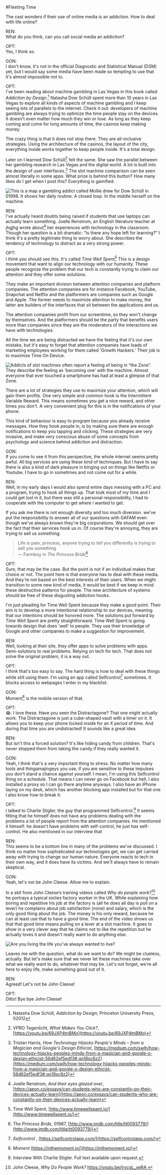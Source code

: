 #Fleeting Time

The cast wonders if their use of online media is an addiction. How to deal with life online?

REN:  
What do you think, can you call social media an addiction?

OPT:  
Yes, I think so.

GON:  
I don't know, it's not in the official Diagnostic and Statistical Manual (DSM) yet, but I would say some media have been made so tempting to use that it's almost impossible not to. 

OPT:  
I've been reading about machine gambling in Las Vegas in this book called _Addiction by Design_.[^schull] Natasha Dow Schüll spent more than 10 years in Las Vegas to explore all kinds of aspects of machine gambling and I keep seeing lots of parallels to the internet. Check it out: developers of machine gambling are always trying to optimize the time people stay on the devices. It doesn't even matter how much they win or lose. As long as they keep coming and come for long amounts of time, the casinos keep making money. 

The crazy thing is that it does not stop there. They are all-inclusive strategies. Using the architecture of the casinos, the layout of the city, everything inside works together to keep people inside. It's a total design.

Later on I learned Dow Schüll[^ivr] felt the same. She saw the parallel between her gambling research in Las Vegas and the digital world. A lot is built into the design of user interfaces.[^magic] The slot machine comparison can be seen almost literally in some apps. What prize is behind this button? How many likes do I get when I post this? Everything is gamified.

![This is a map a gambling addict called Mollie drew for Dow Schüll in 01998. It shows her daily routine. A closed loop. In the middle herself on the machine.](img/gambler.jpg)

REN:  
I've actually heard doubts being raised if students that use laptops can actually learn something. Joelle Renstrom, an English literature teacher at jhgjhg wrote about[^glazed] her experiences with technology in the classroom. Though her question is a bit dramatic: “Is there any hope left for learning?” I think it's a pretty legitimate thing to worry about. She describes the tendency of technology to distract as a very strong power. 

OPT:  
I think you should see this. It's called _Time Well Spent_[^well] This is a design movement that want to align our technology with our humanity. These people recognize the problem that our tech is constantly trying to claim our attention and they offer some solutions.

They make an important division between attention companies and platform companies. The attention companies are for instance Facebook, YouTube, Snapchat and Netflix and the platformers are companies such as Google and Apple. The former needs to maximize attention to make money, the latter are builders of the interfaces that sit between the applications and us. 

The attention companies profit from our screentime, so they won't change by themselves. And the platformers should be the party that benefits users more than companies since they are the moderators of the interactions we have with technologies.

All the time we are being distracted we have the feeling that it's our own mistake, but it's easy to forget that attention companies have loads of marketing employees working for them called 'Growth Hackers.' Their job is to maximize Time On Device.

![Addicts of slot machines often report a feeling of being in “the Zone”. They describe the feeling as ‘becoming one’ with the machine. Almost everyone that ever touched a smartphone has had at least a glimpse of that Zone.](img/the-zone.png)

There are a lot of strategies they use to maximize your attention, which will gain them profits. One very simple and common hook is the Intermittent Variable Reward. This means sometimes you get a nice reward, and other times you don't. A very convenient plug for this is in the notifications of your phone. 

This kind of behaviour is easy to program because you already receive messages. How they hook people in, is by making sure there are enough notifications to keep you tapping and clicking. These strategies are very invasive, and make very conscious abuse of some concepts from psychology and science behind addiction and distraction.

GON:  
If you come to see it from this perspective, the whole internet seems pretty awful. All big services are using these kind of techniques. But I have to say there is also a kind of dark pleasure in binging out on things like Netflix or Youtube. I have to go in sometimes and not come out for a while.

REN:  
Well, in my early days I would also spend entire days messing with a PC and a program, trying to hook all things up. That took most of my time and I could get lost in it, but there was still a personal responsibility, I had to cooperate with the computer to get where i wanted to get. 

If you ask me there is not enough diversity and too much diversion. we've put the responsibility to answer all of our questions with GAFAM even though we've always known they're big corporations. We should get over the fact that their services hook us in. Of course they're annoying, they are trying to sell us something.

> Life is pain, princess, anyone trying to tell you differently is trying to sell you something  
> — Farmboy in _The Princess Bride_[^farmboy] 

OPT:  
Sure, that may be the case. But the point is not if an individual makes that choice or not. The point here is that everyone has to deal with these media. And they're not based on the best interests of their users. When we might transition to some new kind of media, it would be best if we keep in mind these destructive patterns for people. The new architecture of systems should be free of these disgusting addiction hooks.

I'm just pleading for Time Well Spent because they make a good point. Their aim is to develop a more intentional relationship to our devices, meaning that our intentions should be honored more. The solutions put forward by _Time Well Spent_ are pretty straightforward. Time Well Spent is going towards design that does 'well' to people. They use their knowledge of Google and other companies to make a suggestion for improvement.

REN:  
Well, looking at their site, they offer apps to solve problems with apps. Semi-solutions to real problems. Relying on tech for tech. That does not solve the original problem, it is a way out.

OPT:  
I think that's too easy to say. The hard thing is how to deal with these things while still using them. I'm using an app called Selfcontrol[^selfcontrol] sometimes. It blocks access to webpages I enter in my blacklist.

GON:  
Moment[^moment] is the mobile version of that.

OPT:  
😂. I love these. Have you seen the Distractagone? That one might actually work. The Distractagone is just a cube-shaped vault with a timer on it. It allows you to keep your phone locked inside for an X period of time. And during that time you are undistracted! It sounds like a great idea.

REN:  
But isn't this a forced solution? It's like hiding candy from children. That's never stopped them from taking the candy if they really wanted it. 

GON:  
Yeah, I think that's a very important thing to stress. No matter how many tools and thingamajingeys you use, if you are sensitive to these impulses you don't stand a chance against yourself. I mean, I'm using this Selfcontrol thing on a schedule. That means I can never go on Facebook but hell, I also installed a proxy so I can go there anytime anyways. I also have an iPhone laying on my desk, which has another blocking app installed but for that one I also know how to break it.

OPT:  
I talked to Charlie Stigler, the guy that programmed Selfcontrol.[^stigler] It seems fitting that he himself does not have any problems dealing with the problems a lot of people report from the attention companies. He mentioned it himself: he doesn't have problems with self-control, he just _has_ self-control. He also mentioned in our interview that 

REN:  
This seems to be a bottom line in many of the problems we've discussed. I think no matter how sophisticated our technologies get, we can get carried away with trying to change our human nature. Everyone reacts to tech in their own way, and it does have its victims. And we'll always have to remain skeptical.

GON:  
Yeah, let's not be John Cleese. Allow me to explain. 

In a skit from John Cleese’s training videos called _Why do people work?_[^cleese] he portrays a typical sixties factory worker in the UK. While explaining how boring and repetitive his job at the factory is (all he does all day is pull on a lever) he complains about job satisfaction (none) and salary, which is the only good thing about the job. The money is his only reward, because he can at least use that to have a good time. The end of the video shows us that that good time means pulling on a lever at a slot machine. It goes to show in a very clever way that he claims not to like the repetition but he actually loves it and doesn't really want to do anything else.

![Are you living the life you've always wanted to live?](img/one-armed.png)

Leaves me with the question, what do we want to do? We might be clueless, actually. But let's make sure that we never let these machines take over what we really want to do, whatever that may be. Let's not forget, we're all here to enjoy life, make something good out of it.

REN:  
Agreed! Let's not be John Cleese!

OPT:  
Ditto! Bye bye John Cleese!



[^schull]: Natasha Dow Schüll, _Addiction by Design_, Princeton University Press, 02012

[^magic]: Tristan Harris, _How Technology Hijacks People's Minds – from a Magician and Google's Design Ethicist_, [https://medium.com/swlh/how-technology-hijacks-peoples-minds-from-a-magician-and-google-s-design-ethicist-56d62ef5edf3#.qo18sc6z2](https://medium.com/swlh/how-technology-hijacks-peoples-minds-from-a-magician-and-google-s-design-ethicist-56d62ef5edf3#.qo18sc6z2)

[^well]: Time Well Spent, [http://www.timewellspent.io/](http://www.timewellspent.io/)

[^selfcontrol]: _Selfcontrol_ , [https://selfcontrolapp.com/](https://selfcontrolapp.com/)

[^moment]: _Moment_ [https://inthemoment.io/](https://inthemoment.io/)

[^stigler]: Interview With Charlie Stigler. Full text available upon request.

[^farmboy]: _The Princess Bride_, 01987, [http://www.imdb.com/title/tt0093779/](http://www.imdb.com/title/tt0093779/)

[^ivr]: VPRO Tegenlicht, _What Makes You Click?_, [https://youtu.be/69JXP4tnBMo](https://youtu.be/69JXP4tnBMo)

[^glazed]: Joelle Renstrom, _And their eyes glazed over_, [https://aeon.co/essays/can-students-who-are-constantly-on-their-devices-actually-learn](https://aeon.co/essays/can-students-who-are-constantly-on-their-devices-actually-learn)

[^cleese]: John Cleese, _Why Do People Work?_ [https://youtu.be/lrycgL_xeRA ](https://youtu.be/lrycgL_xeRA )

<footer></footer>